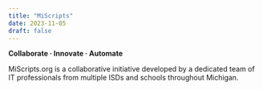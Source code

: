 ```yaml
---
title: "MiScripts"
date: 2023-11-05
draft: false
---
```


__Collaborate · Innovate · Automate__

MiScripts.org is a collaborative initiative developed by a dedicated team of IT professionals from multiple ISDs and schools throughout Michigan.
